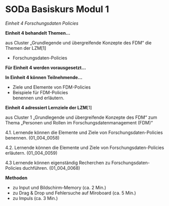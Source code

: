 <!--

author: Rebekka Reichert und Canan Hastik  
email:    
version:  v1
language: DE

icon:     https://raw.githubusercontent.com/chastik/Beratung_Dateityp_Bild/refs/heads/main/SODa-Logo_full.svg
link:     https://raw.githubusercontent.com/chastik/Beratung/refs/heads/main/soda.css

comment:  WissKi SODA OERs

-->

# SODa Basiskurs Modul 1 

*Einheit 4 Forschungsdaten Policies*

**Einheit 4 behandelt Themen…**

aus Cluster „Grundlegende und übergreifende Konzepte des FDM“ die Themen der LZM[1]

- Forschungsdaten-Policies

**Für Einheit 4 werden vorausgesetzt…**



**In Einheit 4 können Teilnehmende…**

- Ziele und Elemente von FDM-Policies
- Beispiele für FDM-Policies  
benennen und erläutern.


**Einheit 4 adressiert Lernziele der LZM**[1]

aus Cluster 1 „Grundlegende und übergreifende Konzepte des FDM“ zum Thema „Personen und Rollen im Forschungsdatenmanagement (FDM)“

4.1. Lernende können die Elemente und Ziele von Forschungsdaten-Policies benennen. (01\_004\_0058)

4.2. Lernende können die Elemente und Ziele von Forschungsdaten-Policies erläutern. (01\_004\_0059)

4.3  Lernende können eigenständig Recherchen zu Forschungsdaten-Policies duchführen. (01\_004\_0068)



**Methoden**

- zu Input und Bildschirm-Memory (ca. 2 Min.)
- zu Drag & Drop und Fehlersuche auf Miroboard (ca. 5 Min.)
- zu Impuls (ca. 3 Min.)

